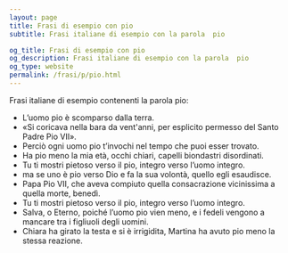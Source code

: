 ```yaml
---
layout: page
title: Frasi di esempio con pio 
subtitle: Frasi italiane di esempio con la parola  pio

og_title: Frasi di esempio con pio 
og_description: Frasi italiane di esempio con la parola  pio
og_type: website
permalink: /frasi/p/pio.html
---
```


Frasi italiane di esempio contenenti la parola pio:


- L’uomo pio è scomparso dalla terra.
- «Si coricava nella bara da vent'anni, per esplicito permesso del Santo Padre Pio VII».
- Perciò ogni uomo pio t’invochi nel tempo che puoi esser trovato.
- Ha pio meno la mia età, occhi chiari, capelli biondastri disordinati.
- Tu ti mostri pietoso verso il pio, integro verso l’uomo integro.
- ma se uno è pio verso Dio e fa la sua volontà, quello egli esaudisce.
- Papa Pio VII, che aveva compiuto quella consacrazione vicinissima a quella morte, benedì.
- Tu ti mostri pietoso verso il pio, integro verso l’uomo integro.
- Salva, o Eterno, poiché l’uomo pio vien meno, e i fedeli vengono a mancare tra i figliuoli degli uomini.
- Chiara ha girato la testa e si è irrigidita, Martina ha avuto pio meno la stessa reazione.

